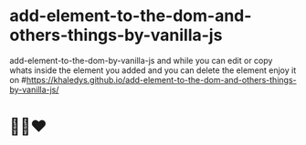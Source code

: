 # add-element-to-the-dom-and-others-things-by-vanilla-js
add-element-to-the-dom-by-vanilla-js and while you can edit or copy whats inside the element you added and you can delete the element enjoy it on #https://khaledys.github.io/add-element-to-the-dom-and-others-things-by-vanilla-js/ 
# 🎉🎉❤
